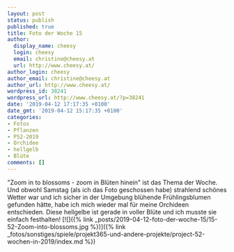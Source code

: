 ```yaml
---
layout: post
status: publish
published: true
title: Foto der Woche 15
author:
  display_name: cheesy
  login: cheesy
  email: christine@cheesy.at
  url: http://www.cheesy.at/
author_login: cheesy
author_email: christine@cheesy.at
author_url: http://www.cheesy.at/
wordpress_id: 38241
wordpress_url: http://www.cheesy.at/?p=38241
date: '2019-04-12 17:17:35 +0100'
date_gmt: '2019-04-12 15:17:35 +0100'
categories:
- Fotos
- Pflanzen
- P52-2019
- Orchidee
- hellgelb
- Blüte
comments: []
---
```

"Zoom in to blossoms - zoom in Blüten hinein" ist das Thema der Woche. Und obwohl Samstag (als ich das Foto geschossen habe) strahlend schönes Wetter war und ich sicher in der Umgebung blühende Frühlingsblumen gefunden hätte, habe ich mich wieder mal für meine Orchideen entschieden. Diese hellgelbe ist gerade in voller Blüte und ich musste sie einfach festhalten!
[![]({% link _posts/2019-04-12-foto-der-woche-15/15-52-Zoom-into-blossoms.jpg %})]({% link _fotos/sonstiges/spiele/projekt365-und-andere-projekte/project-52-wochen-in-2019/index.md %})
